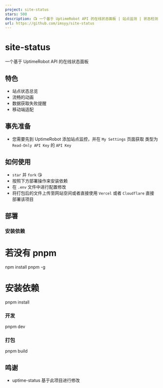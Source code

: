```yaml
---
project: site-status
stars: 500
description: 📺 一个基于 UptimeRobot API 的在线状态面板 | 站点监测 | 状态检测 | An online status panel based on the UptimeRobot API | UptimeRobot, status, site
url: https://github.com/imsyy/site-status
---
```


site-status
===========

一个基于 UptimeRobot API 的在线状态面板

特色
--

-   站点状态总览
-   流畅的动画
-   数据获取失败提醒
-   移动端适配

事先准备
----

-   您需要先到 UptimeRobot 添加站点监控，并在 `My Settings` 页面获取 类型为 `Read-Only API Key` 的 `API Key`

如何使用
----

-   `star` 并 `fork` 😘
-   按照下方部署操作来安装依赖
-   在 `.env` 文件中进行配置修改
-   将打包后的文件上传至网站空间或者直接使用 `Vercel` 或者 `Cloudflare` 直接部署该项目

部署
--

### 安装依赖

# 若没有 pnpm
npm install pnpm -g

# 安装依赖
pnpm install

### 开发

pnpm dev

### 打包

pnpm build

鸣谢
--

-   uptime-status 基于此项目进行修改
